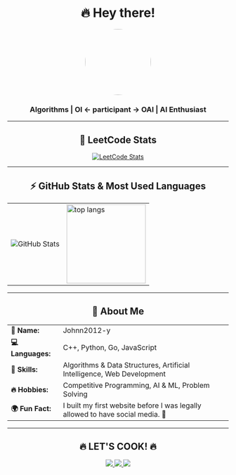 <h1 align="center">🔥 Hey there! </h1>

<div align="center">
  <img src="https://assets.leetcode.com/users/Johnn2012-y/avatar_1743607647.png" width="150" height="150" style="border-radius: 50%;">
  
  <h3>Algorithms | OI <- participant -> OAI | AI Enthusiast</h3>
</div>

---

<h2 align="center">🚀 LeetCode Stats</h2>
<div align="center">
  <a href="https://leetcode.com/Johnn2012-y">
    <img src="https://leetcard.jacoblin.cool/Johnn2012-y?theme=dark" alt="LeetCode Stats">
  </a>
</div>

---

<h2 align="center">⚡ GitHub Stats & Most Used Languages</h2>
<div align="center">
  <table>
    <tr>
      <td><img src="https://github-readme-stats.vercel.app/api?username=Johnn2012-y&show_icons=true&theme=dark" alt="GitHub Stats"></td>
      <td><img src="https://github-readme-stats.vercel.app/api/top-langs/?username=Johnn2012-y&theme=dark&layout=donut&hide_border=true" alt="top langs" height="180"></td>
    </tr>
  </table>
</div>

---

<h2 align="center">📢 About Me</h2>
<div align="center">
  <table>
    <tr>
      <td><b>🚀 Name:</b></td>
      <td>Johnn2012-y</td>
    </tr>
    <tr>
      <td><b>💻 Languages:</b></td>
      <td>C++, Python, Go, JavaScript</td>
    </tr>
    <tr>
      <td><b>🧠 Skills:</b></td>
      <td>Algorithms & Data Structures, Artificial Intelligence, Web Development</td>
    </tr>
    <tr>
      <td><b>🔥 Hobbies:</b></td>
      <td>Competitive Programming, AI & ML, Problem Solving</td>
    </tr>
    <tr>
      <td><b>🌍 Fun Fact:</b></td>
      <td>I built my first website before I was legally allowed to have social media.</b> 🚀</td>
    </tr>
  </table>
</div>

---

<h2 align="center">🔥 LET'S COOK! 🔥</h2>

<p align="center">
  <a href="https://leetcode.com/Johnn2012-y/">
    <img src="https://img.shields.io/badge/LeetCode-FFA116?style=for-the-badge&logo=leetcode&logoColor=black">
  </a>
  <a href="https://www.linkedin.com/in/jan-juszczyk-838653346/">
    <img src="https://img.shields.io/badge/LinkedIn-0A66C2?style=for-the-badge&logo=linkedin&logoColor=white">
  </a>
  <a href="mailto:janjuszczyk5@gmail.com">
    <img src="https://img.shields.io/badge/Email-D14836?style=for-the-badge&logo=gmail&logoColor=white">
  </a>
</p>
